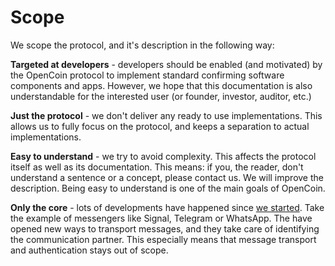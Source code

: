 # Scope

We scope the protocol, and it's description in the following way:

**Targeted at developers** - developers should be enabled (and motivated) by the OpenCoin protocol to implement standard confirming software components and apps. However, we hope that this documentation is also understandable for the interested user (or founder, investor, auditor, etc.)

**Just the protocol** - we don't deliver any ready to use implementations. This allows us to fully focus on the protocol, and keeps a separation to actual implementations.

**Easy to understand** - we try to avoid complexity. This affects the protocol itself as well as its documentation. This means: if you, the reader, don't understand a sentence or a concept, please contact us. We will improve the description. Being easy to understand is one of the main goals of OpenCoin.

**Only the core** - lots of developments have happened since [we started](history.md#history). Take the example of messengers like Signal, Telegram or WhatsApp. The have opened new ways to transport messages, and they take care of identifying the communication partner. This especially means that message transport and authentication stays out of scope.